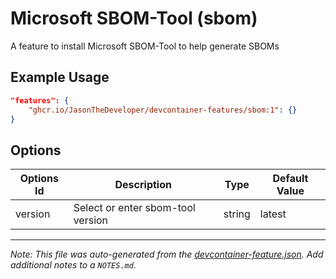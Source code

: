 
# Microsoft SBOM-Tool (sbom)

A feature to install Microsoft SBOM-Tool to help generate SBOMs

## Example Usage

```json
"features": {
    "ghcr.io/JasonTheDeveloper/devcontainer-features/sbom:1": {}
}
```

## Options

| Options Id | Description | Type | Default Value |
|-----|-----|-----|-----|
| version | Select or enter sbom-tool version | string | latest |



---

_Note: This file was auto-generated from the [devcontainer-feature.json](https://github.com/JasonTheDeveloper/devcontainer-features/blob/main/src/sbom/devcontainer-feature.json).  Add additional notes to a `NOTES.md`._
